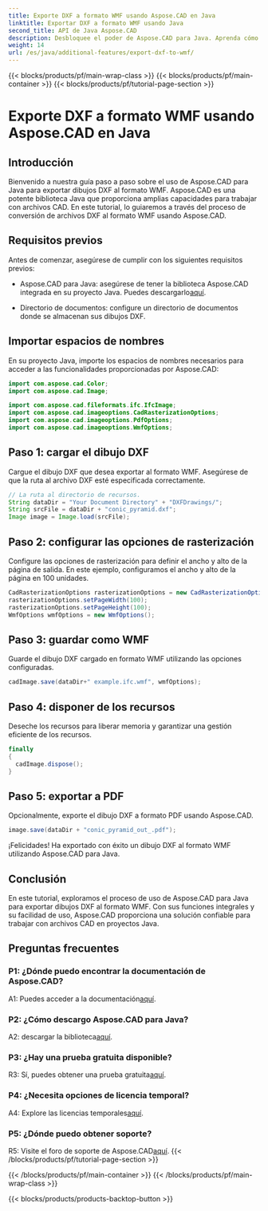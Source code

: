 ```yaml
---
title: Exporte DXF a formato WMF usando Aspose.CAD en Java
linktitle: Exportar DXF a formato WMF usando Java
second_title: API de Java Aspose.CAD
description: Desbloquee el poder de Aspose.CAD para Java. Aprenda cómo exportar sin esfuerzo dibujos DXF al formato WMF con nuestro tutorial detallado. Descargue la biblioteca, siga nuestra guía paso a paso y mejore su manejo de archivos CAD.
weight: 14
url: /es/java/additional-features/export-dxf-to-wmf/
---
```


{{< blocks/products/pf/main-wrap-class >}}
{{< blocks/products/pf/main-container >}}
{{< blocks/products/pf/tutorial-page-section >}}

# Exporte DXF a formato WMF usando Aspose.CAD en Java

## Introducción

Bienvenido a nuestra guía paso a paso sobre el uso de Aspose.CAD para Java para exportar dibujos DXF al formato WMF. Aspose.CAD es una potente biblioteca Java que proporciona amplias capacidades para trabajar con archivos CAD. En este tutorial, lo guiaremos a través del proceso de conversión de archivos DXF al formato WMF usando Aspose.CAD.

## Requisitos previos

Antes de comenzar, asegúrese de cumplir con los siguientes requisitos previos:

-  Aspose.CAD para Java: asegúrese de tener la biblioteca Aspose.CAD integrada en su proyecto Java. Puedes descargarlo[aquí](https://releases.aspose.com/cad/java/).

- Directorio de documentos: configure un directorio de documentos donde se almacenan sus dibujos DXF.

## Importar espacios de nombres

En su proyecto Java, importe los espacios de nombres necesarios para acceder a las funcionalidades proporcionadas por Aspose.CAD:

```java
import com.aspose.cad.Color;
import com.aspose.cad.Image;

import com.aspose.cad.fileformats.ifc.IfcImage;
import com.aspose.cad.imageoptions.CadRasterizationOptions;
import com.aspose.cad.imageoptions.PdfOptions;
import com.aspose.cad.imageoptions.WmfOptions;
```

## Paso 1: cargar el dibujo DXF

Cargue el dibujo DXF que desea exportar al formato WMF. Asegúrese de que la ruta al archivo DXF esté especificada correctamente.

```java
// La ruta al directorio de recursos.
String dataDir = "Your Document Directory" + "DXFDrawings/";
String srcFile = dataDir + "conic_pyramid.dxf";
Image image = Image.load(srcFile);
```

## Paso 2: configurar las opciones de rasterización

Configure las opciones de rasterización para definir el ancho y alto de la página de salida. En este ejemplo, configuramos el ancho y alto de la página en 100 unidades.

```java
CadRasterizationOptions rasterizationOptions = new CadRasterizationOptions();
rasterizationOptions.setPageWidth(100);
rasterizationOptions.setPageHeight(100);
WmfOptions wmfOptions = new WmfOptions();
```

## Paso 3: guardar como WMF

Guarde el dibujo DXF cargado en formato WMF utilizando las opciones configuradas.

```java
cadImage.save(dataDir+" example.ifc.wmf", wmfOptions);
```

## Paso 4: disponer de los recursos

Deseche los recursos para liberar memoria y garantizar una gestión eficiente de los recursos.

```java
finally
{
  cadImage.dispose();
}
```

## Paso 5: exportar a PDF

Opcionalmente, exporte el dibujo DXF a formato PDF usando Aspose.CAD.

```java
image.save(dataDir + "conic_pyramid_out_.pdf"); 
```

¡Felicidades! Ha exportado con éxito un dibujo DXF al formato WMF utilizando Aspose.CAD para Java.

## Conclusión

En este tutorial, exploramos el proceso de uso de Aspose.CAD para Java para exportar dibujos DXF al formato WMF. Con sus funciones integrales y su facilidad de uso, Aspose.CAD proporciona una solución confiable para trabajar con archivos CAD en proyectos Java.

## Preguntas frecuentes

### P1: ¿Dónde puedo encontrar la documentación de Aspose.CAD?

 A1: Puedes acceder a la documentación[aquí](https://reference.aspose.com/cad/java/).

### P2: ¿Cómo descargo Aspose.CAD para Java?

 A2: descargar la biblioteca[aquí](https://releases.aspose.com/cad/java/).

### P3: ¿Hay una prueba gratuita disponible?

R3: Sí, puedes obtener una prueba gratuita[aquí](https://releases.aspose.com/).

### P4: ¿Necesita opciones de licencia temporal?

 A4: Explore las licencias temporales[aquí](https://purchase.aspose.com/temporary-license/).

### P5: ¿Dónde puedo obtener soporte?

 R5: Visite el foro de soporte de Aspose.CAD[aquí](https://forum.aspose.com/c/cad/19).
{{< /blocks/products/pf/tutorial-page-section >}}

{{< /blocks/products/pf/main-container >}}
{{< /blocks/products/pf/main-wrap-class >}}

{{< blocks/products/products-backtop-button >}}
